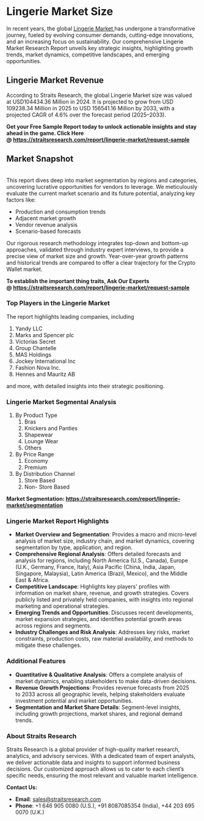 <p>&nbsp;</p>
<h1>Lingerie Market Size</h1>
<p>In recent years, the global <a href="https://straitsresearch.com/report/lingerie-market">Lingerie Market&nbsp;</a>has undergone a transformative journey, fueled by evolving consumer demands, cutting-edge innovations, and an increasing focus on sustainability. Our comprehensive&nbsp;Lingerie Market Research Report unveils key strategic insights, highlighting growth trends, market dynamics, competitive landscapes, and emerging opportunities.</p>
<h2>Lingerie Market Revenue</h2>
<p>According to&nbsp;Straits Research, the global Lingerie Market size was valued at&nbsp;USD104434.36 Million&nbsp;in&nbsp;2024. It is projected&nbsp;to grow from&nbsp;USD 109238.34 Million&nbsp;in&nbsp;2025&nbsp;to&nbsp;USD 156541.16 Million&nbsp;by&nbsp;2033, with a projected CAGR of&nbsp;4.6%&nbsp;over the forecast period (2025&ndash;2033).</p>
<p><strong>Get your Free Sample Report today to unlock actionable insights and stay ahead in the game. Click Here @&nbsp;<a href="https://straitsresearch.com/report/lingerie-market/request-sample">https://straitsresearch.com/report/lingerie-market/request-sample</a></strong></p>
<h2>Market Snapshot</h2>
<p><br />This report dives deep into market segmentation by regions and categories, uncovering lucrative opportunities for vendors to leverage. We meticulously evaluate the current market scenario and its future potential, analyzing key factors like:</p>
<ul>
<li>Production and consumption trends</li>
<li>Adjacent market growth</li>
<li>Vendor revenue analysis</li>
<li>Scenario-based forecasts</li>
</ul>
<p>Our rigorous research methodology integrates top-down and bottom-up approaches, validated through industry expert interviews, to provide a precise view of market size and growth. Year-over-year growth patterns and historical trends are compared to offer a clear trajectory for the Crypto Wallet market.</p>
<p><strong>To establish the important thing traits, Ask Our Experts @&nbsp;<a href="https://straitsresearch.com/report/lingerie-market/request-sample">https://straitsresearch.com/report/lingerie-market/request-sample</a></strong></p>
<h3>Top Players in the&nbsp;Lingerie Market&nbsp;</h3>
<p>The report highlights leading companies, including&nbsp;</p>
<ol>
<li>Yandy LLC</li>
<li>Marks and Spencer plc</li>
<li>Victorias Secret</li>
<li>Group Chantelle</li>
<li>MAS Holdings</li>
<li>Jockey International Inc</li>
<li>Fashion Nova Inc.</li>
<li>Hennes and Mauritz AB</li>
</ol>
<p>and more, with detailed insights into their strategic positioning.</p>
<h3>Lingerie Market Segmental Analysis</h3>
<ol>
<li>By Product Type
<ol>
<li>Bras</li>
<li>Knickers and Panties</li>
<li>Shapewear</li>
<li>Lounge Wear</li>
<li>Others</li>
</ol>
</li>
<li>By Price Range
<ol>
<li>Economy</li>
<li>Premium</li>
</ol>
</li>
<li>By Distribution Channel
<ol>
<li>Store Based&nbsp;</li>
<li>Non- Store Based</li>
</ol>
</li>
</ol>
<p><strong>Market Segmentation:&nbsp;<a href="https://straitsresearch.com/report/lingerie-market/segmentation">https://straitsresearch.com/report/lingerie-market/segmentation</a></strong></p>
<h3>Lingerie Market Report Highlights</h3>
<ul>
<li><strong>Market Overview and Segmentation</strong>: Provides a macro and micro-level analysis of market size, industry chain, and market dynamics, covering segmentation by type, application, and region.</li>
<li><strong>Comprehensive Regional Analysis</strong>: Offers detailed forecasts and analysis for regions, including North America (U.S., Canada), Europe (U.K., Germany, France, Italy), Asia Pacific (China, India, Japan, Singapore, Malaysia), Latin America (Brazil, Mexico), and the Middle East &amp; Africa.</li>
<li><strong>Competitive Landscape</strong>: Highlights key players' profiles with information on market share, revenue, and growth strategies. Covers publicly listed and privately held companies, with insights into regional marketing and operational strategies.</li>
<li><strong>Emerging Trends and Opportunities</strong>: Discusses recent developments, market expansion strategies, and identifies potential growth areas across regions and segments.</li>
<li><strong>Industry Challenges and Risk Analysis</strong>: Addresses key risks, market constraints, production costs, raw material availability, and methods to mitigate these challenges.</li>
</ul>
<h3>Additional Features</h3>
<ul>
<li><strong>Quantitative &amp; Qualitative Analysis</strong>: Offers a complete analysis of market dynamics, enabling stakeholders to make data-driven decisions.</li>
<li><strong>Revenue Growth Projections</strong>: Provides revenue forecasts from&nbsp;2025 to&nbsp;2033 across all geographic levels, helping stakeholders evaluate investment potential and market opportunities.</li>
<li><strong>Segmentation and Market Share Details</strong>: Segment-level insights, including growth projections, market shares, and regional demand trends.</li>
</ul>
<h3>About Straits Research</h3>
<p>Straits Research is a global provider of high-quality market research, analytics, and advisory services. With a dedicated team of expert analysts, we deliver actionable data and insights to support informed business decisions. Our customized approach allows us to cater to each client&rsquo;s specific needs, ensuring the most relevant and valuable market intelligence.</p>
<p><strong>Contact Us:</strong></p>
<ul>
<li><strong>Email</strong>: <a href="mailto:sales@straitsresearch.com">sales@straitsresearch.com</a></li>
<li><strong>Phone</strong>: +1 646 905 0080 (U.S.), +91 8087085354 (India), +44 203 695 0070 (U.K.)</li>
</ul>
<p>&nbsp;</p>
